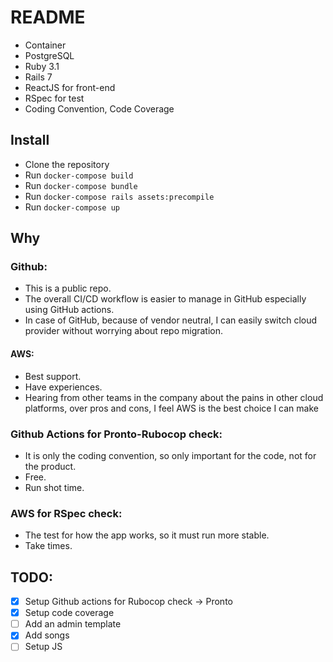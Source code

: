 # README

- Container
- PostgreSQL
- Ruby 3.1
- Rails 7
- ReactJS for front-end
- RSpec for test
- Coding Convention, Code Coverage

## Install
- Clone the repository
- Run `docker-compose build`
- Run `docker-compose bundle`
- Run `docker-compose rails assets:precompile`
- Run `docker-compose up`

## Why

### Github:

- This is a public repo.
- The overall CI/CD workflow is easier to manage in GitHub especially using GitHub actions.
- In case of GitHub, because of vendor neutral, I can easily switch cloud provider without worrying about repo migration.

#### AWS:

- Best support.
- Have experiences.
- Hearing from other teams in the company about the pains in other cloud platforms, over pros and cons, I feel AWS is the best choice I can make

### Github Actions for Pronto-Rubocop check:

- It is only the coding convention, so only important for the code, not for the product.
- Free.
- Run shot time.

### AWS for RSpec check:

- The test for how the app works, so it must run more stable.
- Take times.

## TODO:

- [x] Setup Github actions for Rubocop check -> Pronto
- [x] Setup code coverage
- [ ] Add an admin template
- [x] Add songs
- [ ] Setup JS
